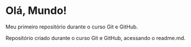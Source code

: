 # Olá, Mundo!

 Meu primeiro repositório durante o curso Git e GitHub.

 Repositório criado durante o curso Git e GitHub, acessando o readme.md.
